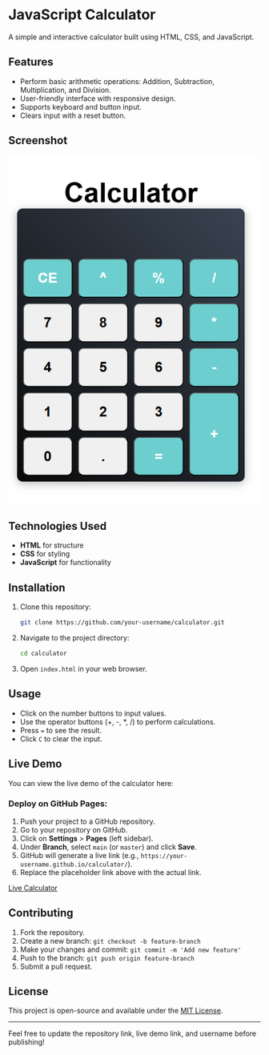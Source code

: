 
# JavaScript Calculator

A simple and interactive calculator built using HTML, CSS, and JavaScript.

## Features
- Perform basic arithmetic operations: Addition, Subtraction, Multiplication, and Division.
- User-friendly interface with responsive design.
- Supports keyboard and button input.
- Clears input with a reset button.

## Screenshot
![Calculator Preview](screenshot.png)

## Technologies Used
- **HTML** for structure
- **CSS** for styling
- **JavaScript** for functionality

## Installation
1. Clone this repository:
   ```sh
   git clone https://github.com/your-username/calculator.git
   ```
2. Navigate to the project directory:
   ```sh
   cd calculator
   ```
3. Open `index.html` in your web browser.

## Usage
- Click on the number buttons to input values.
- Use the operator buttons (+, -, *, /) to perform calculations.
- Press `=` to see the result.
- Click `C` to clear the input.

## Live Demo
You can view the live demo of the calculator here:

### Deploy on GitHub Pages:
1. Push your project to a GitHub repository.
2. Go to your repository on GitHub.
3. Click on **Settings** > **Pages** (left sidebar).
4. Under **Branch**, select `main` (or `master`) and click **Save**.
5. GitHub will generate a live link (e.g., `https://your-username.github.io/calculator/`).
6. Replace the placeholder link above with the actual link.

[Live Calculator](https://your-username.github.io/calculator/)

## Contributing
1. Fork the repository.
2. Create a new branch: `git checkout -b feature-branch`
3. Make your changes and commit: `git commit -m 'Add new feature'`
4. Push to the branch: `git push origin feature-branch`
5. Submit a pull request.

## License
This project is open-source and available under the [MIT License](LICENSE).

---

Feel free to update the repository link, live demo link, and username before publishing!
